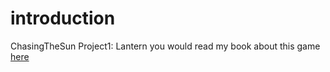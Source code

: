 introduction
====

ChasingTheSun Project1: Lantern
you would read my book about this game [here](https://m.jjwxc.net/invite/index?novelid=7799142&inviteid=169902639)
